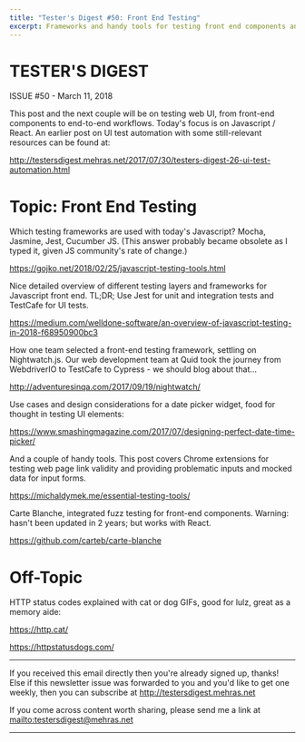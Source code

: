 ```yaml
---
title: "Tester's Digest #50: Front End Testing"
excerpt: Frameworks and handy tools for testing front end components and end-to-end flows, with focus on Javascript / React.
---
```


TESTER'S DIGEST
===============
ISSUE #50 - March 11, 2018

This post and the next couple will be on testing web UI, from front-end components to end-to-end workflows. Today's focus is on Javascript / React. An earlier post on UI test automation with some still-relevant resources can be found at:

<http://testersdigest.mehras.net/2017/07/30/testers-digest-26-ui-test-automation.html>

Topic: Front End Testing
========================

Which testing frameworks are used with today's Javascript? Mocha, Jasmine, Jest, Cucumber JS. (This answer probably became obsolete as I typed it, given JS community's rate of change.)

<https://gojko.net/2018/02/25/javascript-testing-tools.html>

Nice detailed overview of different testing layers and frameworks for Javascript front end. TL;DR; Use Jest for unit and integration tests and TestCafe for UI tests.

<https://medium.com/welldone-software/an-overview-of-javascript-testing-in-2018-f68950900bc3>

How one team selected a front-end testing framework, settling on Nightwatch.js. Our web development team at Quid took the journey from WebdriverIO to TestCafe to Cypress - we should blog about that...

<http://adventuresinqa.com/2017/09/19/nightwatch/>

Use cases and design considerations for a date picker widget, food for thought in testing UI elements:

<https://www.smashingmagazine.com/2017/07/designing-perfect-date-time-picker/>

And a couple of handy tools. This post covers Chrome extensions for testing web page link validity and providing problematic inputs and mocked data for input forms.

<https://michaldymek.me/essential-testing-tools/>

Carte Blanche, integrated fuzz testing for front-end components. Warning: hasn't been updated in 2 years; but works with React.

<https://github.com/carteb/carte-blanche>

Off-Topic
=========

HTTP status codes explained with cat or dog GIFs, good for lulz, great as a memory aide:

<https://http.cat/>

<https://httpstatusdogs.com/>

---

If you received this email directly then you're already signed up, thanks! Else
if this newsletter issue was forwarded to you and you'd like to get one weekly,
then you can subscribe at <http://testersdigest.mehras.net>

If you come across content worth sharing, please send me a link at
<mailto:testersdigest@mehras.net>

---
